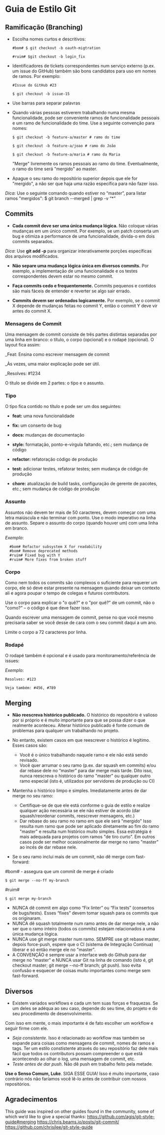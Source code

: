 # Guia de Estilo Git

## Ramificação (Branching)

- Escolha nomes curtos e descritivos:

      #bom# $ git checkout -b oauth-migtration
      
      #ruim# $git checkout -b login_fix
      
- Identificadores de tickets correspondentes num serviço externo (p.ex. um issue do GitHub) também são bons candidatos para uso em nomes de ramos. Por exemplo:

      #Issue do GitHub #23

      $ git checkout -b issue-15
      
- Use barras para separar palavras
- Quando várias pessoas estiverem trabalhando numa mesma funcionalidade, pode ser conveniente ramos de funcionalidade pessoais e um ramo de funcionalidade do time. Use a seguinte convenção para nomes:

      $ git checkout -b feature-a/master # ramo do time
      
      $ git checkout -b feature-a/joao # ramo do João
      
      $ git checkout -b feature-a/maria # ramo da Maria
      
	"Merge" livremente os ramos pessoais ao ramo do time. Eventualmente, o ramo do time será "mergido" ao master.
- Apague o seu ramo do repositório superior depois que ele for "mergido", a não ser que haja uma razão específica para não fazer isso.

_Dica_: Use o seguinte comando quando estiver no “master”, para listar ramos "mergidos": $ git branch --merged | grep -v “\*”

## Commits

- **Cada commit deve ser uma única mudança lógica.** Não coloque várias mudanças em um único commit. Por exemplo, se um patch conserta um bug e otimiza a performance de uma funcionalidade, divida-o em dois commits separados.

_Dica_: Use **git add -p** para organizar interativamente porções específicas dos arquivos modificados.

- **Não separe uma mudança lógica única em diversos commits.** Por exemplo, a implementação de uma funcionalidade e os testes correspondentes devem estar no mesmo commit.

- **Faça commits cedo e frequentemente.** Commits pequenos e contidos são mais fáceis de entender e reverter se algo sair errado.

- **Commits devem ser ordenados logicamente.** Por exemplo, se o commit X depende de mudanças feitas no commit Y, então o commit Y deve vir antes do commit X.

### Mensagens de Commit

Uma mensagem de commit consiste de três partes distintas separadas por uma linha em branco: o título, o corpo (opcional) e o rodapé (opcional). O layout fica assim:

_Feat: Ensina como escrever mensagem de commit

_Às vezes, uma maior explicação pode ser útil.

_Resolves: #1234

O título se divide em 2 partes: o tipo e o assunto.

### Tipo

O tipo fica contido no título e pode ser um dos seguintes:

- **feat:** uma nova funcionalidade

- **fix:** um conserto de bug

- **docs:** mudanças de documentação

- **style:** formatação, ponto-e-vírgula faltando, etc.; sem mudança de código

- **refactor:** refatoração código de produção

- **test:** adicionar testes, refatorar testes; sem mudança de código de produção

- **chore:** atualização de build tasks, configuração de gerente de pacotes, etc.; sem mudança de código de produção

### Assunto

Assuntos não devem ter mais de 50 caracteres, devem começar com uma letra maiúscula e não terminar com ponto. Use o modo imperativo na linha de assunto. Separe o assunto do corpo (quando houver um) com uma linha em branco.

_Exemplo_: 

      #bom# Refactor subsystem X for readability 
      #bom# Remove deprecated methods 
      #ruim# Fixed bug with Y 
      #ruim# More fixes from broken stuff

### Corpo

Como nem todos os commits são complexos o suficiente para requerer um corpo, ele só deve estar presente na mensagem quando deixar um contexto ali e agora poupar o tempo de colegas e futuros contributors. 

Use o corpo para explicar o "o quê?" e o "por quê?" de um commit, não o "como?" – o código é que deve fazer isso. 

Quando escrever uma mensagem de commit, pense no que você mesmo precisaria saber se você desse de cara com o seu commit daqui a um ano.

Limite o corpo a 72 caracteres por linha.

### Rodapé

O rodapé também é opcional e é usado para monitoramento/referência de issues:

_Exemplo_: 

    Resolves: #123
    
    Veja também: #456, #789

## Merging

- **Não reescreva histórico publicado.** O histórico do repositório é valioso por si próprio e é muito importante para que se possa dizer o que realmente aconteceu. Alterar histórico publicado é fonte comum de problemas para qualquer um trabalhando no projeto.
- No entanto, existem casos em que reescrever o histórico é legítimo. Esses casos são:
	- Você é o único trabalhando naquele ramo e ele não está sendo revisado.
	- Você quer arrumar o seu ramo (p.ex. dar squash em commits) e/ou dar rebase dele no “master” para dar merge mais tarde.
Dito isso, nunca reescreva o histórico do ramo "master" ou qualquer outro ramo especial (isto é, utilizados por servidores de produção ou CI)
- Mantenha o histórico limpo e simples. Imediatamente antes de dar merge no seu ramo:
	- Certifique-se de que ele está conforme o guia de estilo e realize qualquer ação necessária se ele não estiver de acordo (dar squash/reordenar commits, reescrever mensagens, etc.)
	- Dar rebase do seu ramo no ramo em que ele será "mergido"
Isso resulta num ramo que pode ser aplicado diretamente ao fim do ramo "master" e resulta num histórico muito simples.
Essa estratégia é mais adequada para projetos com ramos "de tiro curto". Em outros casos pode ser melhor ocasionalmente dar merge no ramo "master" ao incés de dar rebase nele.

- Se o seu ramo inclui mais de um commit, não dê merge com fast-forward:

#bom# - assegura que um commit de merge é criado

    $ git merge --no-ff my-branch

#ruim#

    $ git merge my-branch

- NUNCA dê commit em algo como “Fix linter” ou “Fix tests” (consertos de bugs/tests). Esses “fixes” devem tomar squash para os commits que os originaram.
- NUNCA dê squash totalmente num ramo antes de dar merge nele, a não ser que o ramo inteiro (todos os commits) estejam relacionados a uma única mudança lógica.
- NUNCA use git merge master num ramo. SEMPRE use git rebase master, depois force-push, espere que o CI (sistema de Integração Contínua) liberar e só então merge ele no "master".
- A CONVENÇÃO é sempre usar a interface web do Github para dar merge no "master" e NUNCA usar Git na linha de comando (isto é, git checkout master; git merge --no-ff branch; git push). Isso evita confusão e esquecer de coisas muito importantes como merge sem fast-forward.

## Diversos

- Existem variados workflows e cada um tem suas forças e fraquezas. Se um deles se adéqua ao seu caso, depende do seu time, do projeto e do seu procedimento de desenvolvimento.

Com isso em mente, o mais importante é de fato escolher um workflow e seguir firme com ele.

- _Seja consistente_. Isso é relacionado ao workflow mas também se expande para coisas como mensagens de commit, nomes de ramos e tags. Ter um estilo constistente através do seu repositório faz dele mais fácil que todos os contributors possam compreender o que está acontecendo ao olhar o log, uma mensagem de commit, etc.
- _Teste antes de dar push_. Não dê push em trabalho feito pela metade.

**Use o Senso Comum, Luke**. SIGA ESSE GUIA! Isso é muito importante, caso contrário nós não faríamos você lê-lo antes de contribuir com nossos repositórios.

## Agradecimentos

This guide was inspired on other guides found in the community, some of which we’d like to give a special thanks:
https://github.com/agis/git-style-guide#merging
https://chris.beams.io/posts/git-commit/
https://github.com/chrisjlee/git-style-guide
